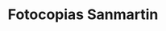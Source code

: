 ---
title: "Fotocopias Sanmartin"
url: /santiago-de-compostela/fotocopias-sanmartin/
shop: Schreibwaren
---